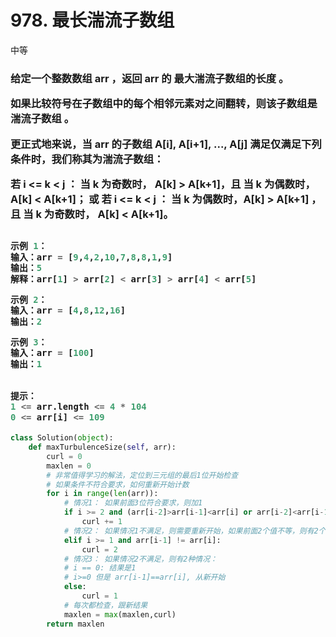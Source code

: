 # 978. 最长湍流子数组
中等

<h3>
给定一个整数数组 arr ，返回 arr 的 最大湍流子数组的长度 。

如果比较符号在子数组中的每个相邻元素对之间翻转，则该子数组是 湍流子数组 。

更正式地来说，当 arr 的子数组 A[i], A[i+1], ..., A[j] 满足仅满足下列条件时，我们称其为湍流子数组：

若 i <= k < j ：
当 k 为奇数时， A[k] > A[k+1]，且
当 k 为偶数时，A[k] < A[k+1]；
或 若 i <= k < j ：
当 k 为偶数时，A[k] > A[k+1] ，且
当 k 为奇数时， A[k] < A[k+1]。

```python

示例 1：
输入：arr = [9,4,2,10,7,8,8,1,9]
输出：5
解释：arr[1] > arr[2] < arr[3] > arr[4] < arr[5]

示例 2：
输入：arr = [4,8,12,16]
输出：2

示例 3：
输入：arr = [100]
输出：1
 

提示：
1 <= arr.length <= 4 * 104
0 <= arr[i] <= 109
```
</h3>

```python
class Solution(object):
    def maxTurbulenceSize(self, arr):
        curl = 0
        maxlen = 0
        # 非常值得学习的解法，定位到三元组的最后1位开始检查
        # 如果条件不符合要求，如何重新开始计数
        for i in range(len(arr)):
            # 情况1： 如果前面3位符合要求，则加1
            if i >= 2 and (arr[i-2]>arr[i-1]<arr[i] or arr[i-2]<arr[i-1]>arr[i]):
                curl += 1
            # 情况2： 如果情况1不满足，则需要重新开始，如果前面2个值不等，则有2个值
            elif i >= 1 and arr[i-1] != arr[i]:
                curl = 2
            # 情况3： 如果情况2不满足，则有2种情况：
            # i == 0: 结果是1
            # i>=0 但是 arr[i-1]==arr[i], 从新开始
            else:
                curl = 1
            # 每次都检查，跟新结果
            maxlen = max(maxlen,curl)
        return maxlen
```

